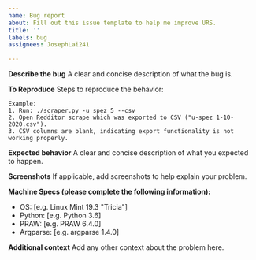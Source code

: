 ```yaml
---
name: Bug report
about: Fill out this issue template to help me improve URS.
title: ''
labels: bug
assignees: JosephLai241

---
```


**Describe the bug**
A clear and concise description of what the bug is.

**To Reproduce**
Steps to reproduce the behavior:

```
Example:
1. Run: ./scraper.py -u spez 5 --csv
2. Open Redditor scrape which was exported to CSV ("u-spez 1-10-2020.csv").
3. CSV columns are blank, indicating export functionality is not working properly.
```

**Expected behavior**
A clear and concise description of what you expected to happen.

**Screenshots**
If applicable, add screenshots to help explain your problem.

**Machine Specs (please complete the following information):**
 - OS: [e.g. Linux Mint 19.3 "Tricia"]
 - Python: [e.g. Python 3.6]
 - PRAW: [e.g. PRAW 6.4.0]
 - Argparse: [e.g. argparse 1.4.0]

**Additional context**
Add any other context about the problem here.
